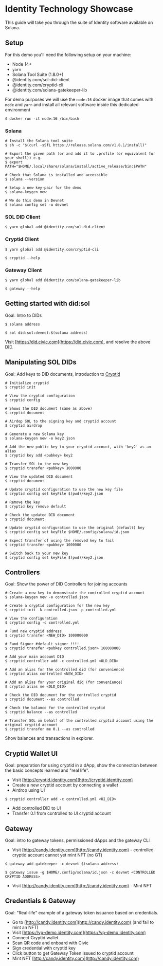# Identity Technology Showcase

This guide will take you through the suite of Identity software available on Solana.

## Setup

For this demo you'll need the following setup on your machine:
- Node 14+
- `yarn`
- Solana Tool Suite (1.8.0+)
- @identity.com/sol-did-client
- @identity.com/cryptid-cli
- @identity.com/solana-gatekeeper-lib

For demo purposes we will use the `node:16` docker image that comes with `node` and `yarn` 
and install all relevant software inside this dedicated environment

```shell
$ docker run -it node:16 /bin/bash
```

### Solana

```shell
# Install the Solana tool suite
$ sh -c "$(curl -sSfL https://release.solana.com/v1.8.1/install)"

# Export the given path (or and add it to .profile (or equivalent for your shell)) e.g.
$ export PATH="$HOME/.local/share/solana/install/active_release/bin:$PATH"

# Check that Solana is installed and accessible
$ solana --version

# Setup a new key-pair for the demo
$ solana-keygen new

# We do this demo in Devnet
$ solana config set -u devnet
```

### SOL DID Client
```shell
$ yarn global add @identity.com/sol-did-client
```

### Cryptid Client
```shell
$ yarn global add @identity.com/cryptid-cli

$ cryptid --help
```

### Gateway Client
```shell
$ yarn global add @identity.com/solana-gatekeeper-lib

$ gateway --help
```

## Getting started with did:sol

Goal: Intro to DIDs

```shell
$ solana address

$ sol did:sol:devnet:$(solana address)
```

Visit [https://did.civic.com](https://did.civic.com), and resolve the above DID.


## Manipulating SOL DIDs

Goal: Add keys to DID documents, introduction to [Cryptid](https://github.com/identity-com/cryptid)

```shell
# Initialize cryptid
$ cryptid init

# View the cryptid configuration
$ cryptid config

# Shows the DID document (same as above)
$ cryptid document

# Airdop SOL to the signing key and cryptid account
$ cryptid airdrop

# Generate a new Solana key
$ solana-keygen new -o key2.json

# Add the new public key to your cryptid account, with 'key2' as an alias
$ cryptid key add <pubkey> key2

# Transfer SOL to the new key
$ cryptid transfer <pubkey> 1000000

# View the updated DID document
$ cryptid document

# Update cryptid configuration to use the new key file
$ cryptid config set keyFile $(pwd)/key2.json

# Remove the key
$ cryptid key remove default

# Check the updated DID document
$ cryptid document

# Update cryptid configuration to use the original (default) key
$ cryptid config set keyFile $HOME/.config/solana/id.json

# Expect transfer of using the removed key to fail
$ cryptid transfer <pubkey> 1000000

# Switch back to your new key
$ cryptid config set keyFile $(pwd)/key2.json
```

## Controllers

Goal: Show the power of DID Controllers for joining accounts

```shell
# Create a new key to demonstrate the controlled cryptid account
$ solana-keygen new -o controlled.json

# Create a cryptid configuration for the new key
$ cryptid init -k controlled.json -p controlled.yml

# View the configuration
$ cryptid config -c controlled.yml

# Fund new cryptid address
$ cryptid transfer <NEW_DID> 100000000

# Fund Signer #default signer !!!!
$ cryptid transfer <pubkey controlled.json> 100000000

# Add your main account DID 
$ cryptid controller add -c controlled.yml <OLD_DID>

# Add an alias for the controlled did (for convenience)
$ cryptid alias controlled <NEW_DID>

# Add an alias for your original did (for convenience)
$ cryptid alias me <OLD_DID>

# Check the DID document for the controlled cryptid
$ cryptid document --as controlled

# Check the balance for the controlled cryptid
$ cryptid balance --as controlled

# Transfer SOL on behalf of the controlled cryptid account using the original cryptid account
$ cryptid transfer me 0.1 --as controlled
```
Show balances and transactions in explorer.

## Cryptid Wallet UI

Goal: preparation for using cryptid in a dApp, show the connection between the basic concepts learned and "real life".

- Visit [http://cryptid.identity.com](http://cryptid.identity.com)
- Create a new cryptid account by connecting a wallet
- Airdrop using UI

```shell
$ cryptid controller add -c controlled.yml <UI_DID>
```

- Add controlled DID to UI
- Transfer 0.1 from controlled to UI cryptid account

## Gateway

Goal: intro to gateway tokens, permissioned dApps and the gateway CLI

- Visit [http://candy.identity.com](http://candy.identity.com) - controlled cryptid account cannot yet mint NFT (no GT)

```shell
$ gateway add-gatekeeper -c devnet $(solana address)

$ gateway issue -g $HOME/.config/solana/id.json -c devnet <CONTROLLED CRYPTID ADDRESS>
```

- Visit [http://candy.identity.com](http://candy.identity.com) - Mint NFT

## Credentials & Gateway

Goal: "Real-life" example of a gateway token issuance based on credentials.

- Go to [http://candy.identity.com](http://candy.identity.com) (and fail to mint an NFT)
- Visit [https://vp-demo.identity.com](https://vp-demo.identity.com)
- Connect Cryptid wallet
- Scan QR code and onboard with Civic
- Sign credential with cryptid key
- Click button to get Gateway Token issued to cryptid account
- Mint NFT [http://candy.identity.com](http://candy.identity.com)

